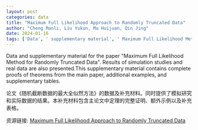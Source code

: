 ```yaml
---
layout: post
categories: data
title: "Maximum Full Likelihood Approach to Randomly Truncated Data"
author: "Cheng Manli, Liu Yukun, Ma Huijuan, Qin Jing"
date: 2024-01-16
tags: ['Data', ' supplementary material', ' Maximum Full Likelihood Method', ' Randomly Truncated Data', ' simulation studies', ' real data', ' complete proofs', ' theorems', ' additional examples', ' supplementary tables']
---
```


Data and supplementary material for the paper "Maximum Full Likelihood Method for Randomly Truncated Data". Results of simulation studies and real data are also presented.This supplementary material contains complete proofs of theorems from the main paper, additional examples, and supplementary tables.

论文《随机截断数据的最大全似然方法》的数据及补充材料。同时提供了模拟研究和实际数据的结果。本补充材料包含主论文中定理的完整证明、额外示例以及补充表格。

资源链接: [Maximum Full Likelihood Approach to Randomly Truncated Data](https://doi.org/10.57760/sciencedb.j00207.00004)
